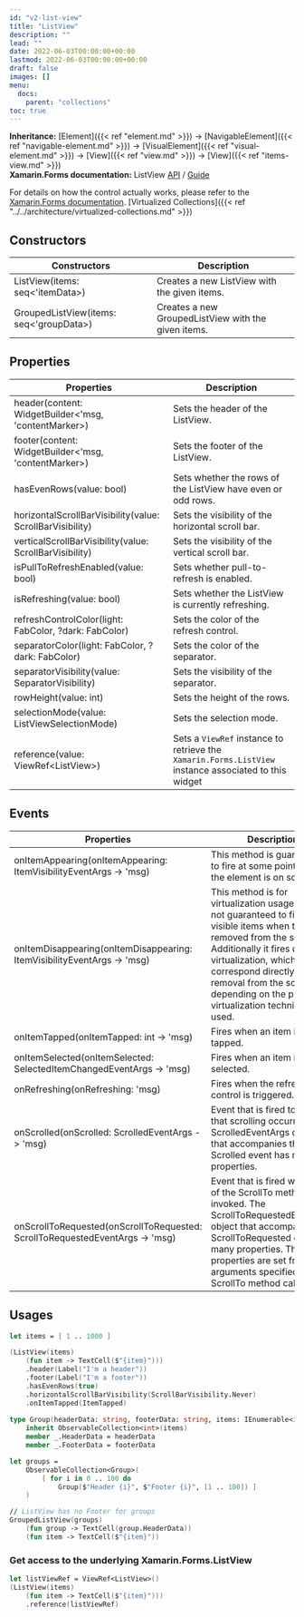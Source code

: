 ```yaml
---
id: "v2-list-view"
title: "ListView"
description: ""
lead: ""
date: 2022-06-03T00:00:00+00:00
lastmod: 2022-06-03T00:00:00+00:00
draft: false
images: []
menu:
  docs:
    parent: "collections"
toc: true
---
```


**Inheritance:** [Element]({{< ref "element.md" >}}) -> [NavigableElement]({{< ref "navigable-element.md" >}}) -> [VisualElement]({{< ref "visual-element.md" >}})  -> [View]({{< ref "view.md" >}}) -> [View]({{< ref "items-view.md" >}})  
**Xamarin.Forms documentation:** ListView [API](https://docs.microsoft.com/en-us/dotnet/api/xamarin.forms.listview) / [Guide](https://docs.microsoft.com/en-us/xamarin/xamarin-forms/user-interface/listview)

For details on how the control actually works, please refer to the [Xamarin.Forms documentation](https://docs.microsoft.com/en-us/xamarin/xamarin-forms/user-interface/listview).
[Virtualized Collections]({{< ref "../../architecture/virtualized-collections.md" >}})

## Constructors

| Constructors | Description |
|--|--|
| ListView(items: seq<'itemData>) | Creates a new ListView with the given items. |
| GroupedListView(items: seq<'groupData>) | Creates a new GroupedListView with the given items. |

## Properties

| Properties | Description |
|--|--|
| header(content: WidgetBuilder<'msg, 'contentMarker>) | Sets the header of the ListView. |
| footer(content: WidgetBuilder<'msg, 'contentMarker>) | Sets the footer of the ListView. |
| hasEvenRows(value: bool) | Sets whether the rows of the ListView have even or odd rows. |
| horizontalScrollBarVisibility(value: ScrollBarVisibility) | Sets the visibility of the horizontal scroll bar. |
| verticalScrollBarVisibility(value: ScrollBarVisibility) | Sets the visibility of the vertical scroll bar. |
| isPullToRefreshEnabled(value: bool) | Sets whether pull-to-refresh is enabled. |
| isRefreshing(value: bool) | Sets whether the ListView is currently refreshing. |
| refreshControlColor(light: FabColor, ?dark: FabColor) | Sets the color of the refresh control. |
| separatorColor(light: FabColor, ?dark: FabColor) | Sets the color of the separator. |
| separatorVisibility(value: SeparatorVisibility) | Sets the visibility of the separator. |
| rowHeight(value: int) | Sets the height of the rows. |
| selectionMode(value: ListViewSelectionMode) | Sets the selection mode. |
| reference(value: ViewRef&lt;ListView&gt;) | Sets a `ViewRef` instance to retrieve the `Xamarin.Forms.ListView` instance associated to this widget |

## Events

| Properties | Description |
|--|--|
| onItemAppearing(onItemAppearing: ItemVisibilityEventArgs -> 'msg) | This method is guaranteed to fire at some point before the element is on screen. |
| onItemDisappearing(onItemDisappearing: ItemVisibilityEventArgs -> 'msg) | This method is for virtualization usage only. It is not guaranteed to fire for all visible items when the List is removed from the screen. Additionally it fires during virtualization, which may not correspond directly with removal from the screen depending on the platform virtualization technique used. |
| onItemTapped(onItemTapped: int -> 'msg) | Fires when an item is tapped. |
| onItemSelected(onItemSelected: SelectedItemChangedEventArgs -> 'msg) | Fires when an item is selected. |
| onRefreshing(onRefreshing: 'msg) | Fires when the refresh control is triggered. |
| onScrolled(onScrolled: ScrolledEventArgs -> 'msg) | Event that is fired to indicate that scrolling occurred. The ScrolledEventArgs object that accompanies the Scrolled event has many properties. |
| onScrollToRequested(onScrollToRequested: ScrollToRequestedEventArgs -> 'msg) | Event that is fired when one of the ScrollTo methods is invoked. The ScrollToRequestedEventArgs object that accompanies the ScrollToRequested event has many properties. These properties are set from the arguments specified in the ScrollTo method calls. |

## Usages

```fs
let items = [ 1 .. 1000 ]

(ListView(items)
    (fun item -> TextCell($"{item}")))
    .header(Label("I'm a header"))
    .footer(Label("I'm a footer"))
    .hasEvenRows(true)
    .horizontalScrollBarVisibility(ScrollBarVisibility.Never)
    .onItemTapped(ItemTapped)
    
type Group(headerData: string, footerData: string, items: IEnumerable<int>) =
    inherit ObservableCollection<int>(items)
    member _.HeaderData = headerData
    member _.FooterData = footerData

let groups =
    ObservableCollection<Group>(
        [ for i in 0 .. 100 do
            Group($"Header {i}", $"Footer {i}", [1 .. 100]) ]
    )

// ListView has no Footer for groups
GroupedListView(groups)
    (fun group -> TextCell(group.HeaderData))
    (fun item -> TextCell($"{item}"))
```

### Get access to the underlying Xamarin.Forms.ListView

```fs
let listViewRef = ViewRef<ListView>()
(ListView(items)
    (fun item -> TextCell($"{item}")))
    .reference(listViewRef)
```
